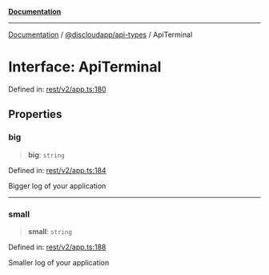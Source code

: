 [**Documentation**](../../../README.md)

***

[Documentation](../../../packages.md) / [@discloudapp/api-types](../README.md) / ApiTerminal

# Interface: ApiTerminal

Defined in: [rest/v2/app.ts:180](https://github.com/discloud/discloud.app/blob/5b4e3fe9c701f0b4f5ffa4246f463403d1e47fa1/packages/api-types/rest/v2/app.ts#L180)

## Properties

### big

> **big**: `string`

Defined in: [rest/v2/app.ts:184](https://github.com/discloud/discloud.app/blob/5b4e3fe9c701f0b4f5ffa4246f463403d1e47fa1/packages/api-types/rest/v2/app.ts#L184)

Bigger log of your application

***

### small

> **small**: `string`

Defined in: [rest/v2/app.ts:188](https://github.com/discloud/discloud.app/blob/5b4e3fe9c701f0b4f5ffa4246f463403d1e47fa1/packages/api-types/rest/v2/app.ts#L188)

Smaller log of your application
